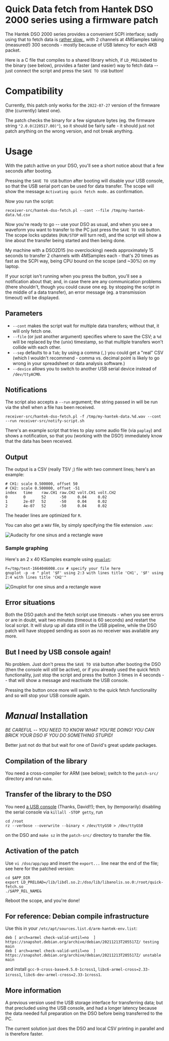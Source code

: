 # Quick Data fetch from Hantek DSO 2000 series using a firmware patch

The Hantek DSO 2000 series provides a convenient SCPI interface; sadly using that to fetch data is [rather slow.](https://github.com/phmarek/hantek-dso2000), with 2 channels at 4MSamples taking (measured!) 300 seconds - mostly because of USB latency for each 4KB packet.

Here is a C file that compiles to a shared library which, if `LD_PRELOAD`ed to the binary (see below), provides a faster (and easier) way to fetch data -- just connect the script and press the `SAVE TO USB` button!

# Compatibility

Currently, this patch only works for the `2022-07-27` version of the firmware (the (currently) latest one).

The patch checks the binary for a few signature bytes (eg. the firmware string `"2.0.0(220517.00)"`), so it should be fairly safe - it should just not patch anything on the wrong version, and not break anything.

# Usage

With the patch active on your DSO, you'll see a short notice about that a few seconds after booting.

Pressing the `SAVE TO USB` button after booting will disable your USB console, so that the USB serial port can be used for data transfer. The scope will show the message `Activating quick fetch mode.` as confirmation.


Now you run the script:

```
receiver-src/hantek-dso-fetch.pl --cont --file /tmp/my-hantek-data.%d.csv
```

Now you're ready to go -- use your DSO as usual, and when you see a waveform you want to transfer to the PC just press the `SAVE TO USB` button. The scope locks updates (`RUN/STOP` will turn red), and the script will show a line about the transfer being started and then being done.

My machine with a DSO2D15 (no overclocking) needs approximately 15 seconds to transfer 2 channels with 4MSamples each - that's 20 times as fast as the SCPI way, being CPU bound on the scope (and ~30%) on my laptop.

If your script isn't running when you press the button, you'll see a notification about that; and, in case there are any communication problems (there shouldn't, though you could cause one eg. by stopping the script in the middle of a data transfer), an error message (eg. a transmission timeout) will be displayed.

## Parameters

- `--cont` makes the script wait for multiple data transfers; without that, it will only fetch one.
- `--file` (or just another argument) specifies where to save the CSV; a `%d` will be replaced by the (unix) timestamp, so that multiple transfers won't collide with each other.
- `--sep` defaults to a `Tab`; by using a comma (`,`) you could get a "real" CSV (which I wouldn't recommend - comma vs. decimal point is likely to go wrong in your spreadsheet or data analysis software.)
- `--device` allows you to switch to another USB serial device instead of `/dev/ttyACM0`.

## Notifications

The script also accepts a `--run` argument; the string passed in will be run via the shell when a file has been received.

```
receiver-src/hantek-dso-fetch.pl -f /tmp/my-hantek-data.%d.wav --cont --run receiver-src/notify-script.sh
```

There's an example script that tries to play some audio file (via `paplay`) and shows a notification, so that you (working with the DSO!) immediately know that the data has been received.

## Output

The output is a CSV (really TSV ;) file with two comment lines; here's an example:
```
# CH1: scale 0.500000, offset 50
# CH2: scale 0.500000, offset -51
index   time    raw.CH1 raw.CH2 volt.CH1 volt.CH2
0       0       52      -50     0.04     0.02
1       2e-07   52      -50     0.04     0.02
2       4e-07   52      -50     0.04     0.02
```

The header lines are optimized for `R`.

You can also get a `WAV` file, by simply specifying the file extension `.wav`:

![Audacity for one sinus and a rectangle wave](images/audacity.png)


### Sample graphing

Here's an 2 x 40 KSamples example using [`gnuplot`](http://www.gnuplot.info/):
```
F=/tmp/test-1664046008.csv # specify your file here 
gnuplot -p -e " plot '$F' using 2:3 with lines title 'CH1', '$F' using 2:4 with lines title 'CH2'"
```
![Gnuplot for one sinus and a rectangle wave](images/gnuplot1.png)

## Error situations

Both the DSO patch and the fetch script use timeouts - when you see errors or are in doubt, wait two minutes (timeout is 60 seconds) and restart the local script. It will slurp up all data still in the USB pipeline, while the DSO patch will have stopped sending as soon as no receiver was available any more.

## But I need by USB console again!

No problem. Just don't press the `SAVE TO USB` button after booting the DSO (then the console will _still_ be active), or if you already used the quick fetch functionality, just stop the script and press the button 3 times in 4 seconds -- that will show a message and reactivate the USB console.

Pressing the button once more will switch to the quick fetch functionality and so will stop your USB console again.

# *Manual* Installation

*BE CAREFUL -- YOU NEED TO KNOW WHAT YOU'RE DOING! YOU CAN BRICK YOUR DSO IF YOU DO SOMETHING STUPID!*

Better just not do that but wait for one of David's great update packages.

## Compilation of the library

You need a cross-compiler for ARM (see below); switch to the `patch-src/` directory and run `make`.

## Transfer of the library to the DSO

You need [a USB console](https://drive.google.com/drive/folders/1B5mgsuO5OvIwT3gi_5n9HC6r_BxRoCuF) (Thanks, David!!); then, by (temporarily) disabling the serial console via `killall -STOP getty`, run

```
cd /root
rz --verbose --overwrite --binary < /dev/ttyGS0 > /dev/ttyGS0
```
on the DSO and `make sz` in the `patch-src/` directory to transfer the file.


## Activation of the patch

Use `vi /dso/app/app` and insert the `export...` line near the end of the file; see here for the patched version:

```
cd $APP_DIR
export LD_PRELOAD=/lib/libdl.so.2:/dso/lib/libanolis.so.0:/root/quick-fetch.so
./$APP_REL_NAME&
```

Reboot the scope, and you're done!

## For reference: Debian compile infrastructure


Use this in your `/etc/apt/sources.list.d/arm-hantek-env.list`:
```
deb [ arch=armel check-valid-until=no  ] https://snapshot.debian.org/archive/debian/20211213T205517Z/ testing main
deb [ arch=armel check-valid-until=no  ] https://snapshot.debian.org/archive/debian/20211213T205517Z/ unstable main
```

and install `gcc-9-cross-base=9.5.0-1cross1`, `libc6-armel-cross=2.33-1cross1`,  `libc6-dev-armel-cross=2.33-1cross1`.


## More information

A previous version used the USB storage interface for transferring data; but that precluded using the USB console, and had a longer latency because the data needed full preparation on the DSO before being transferred to the PC.

The current solution just does the DSO and local CSV printing in parallel and is therefore faster.
